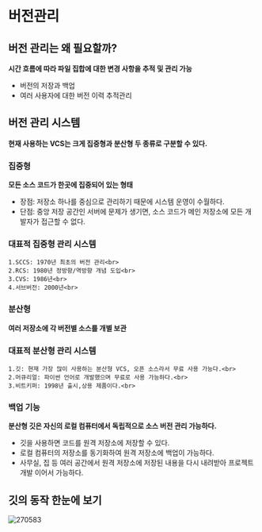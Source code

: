 # 버전관리

## 버전 관리는 왜 필요할까?
**시간 흐름에 따라 파일 집합에 대한 변경 사항을 추적 및 관리 가능**
- 버전의 저장과 백업
- 여러 사용자에 대한 버전 이력 추적관리

## 버전 관리 시스템
**현재 사용하는 VCS는 크게 집중형과 분산형 두 종류로 구분할 수 있다.**
### 집중형
**모든 소스 코드가 한곳에 집중되어 있는 형태** <br>
- 장점: 저장소 하나를 중심으로 관리하기 때문에 시스템 운영이 수월하다. <br>
- 단점: 중앙 저장 공간인 서버에 문제가 생기면, 소스 코드가 메인 저장소에 모든 개발자가 접근할 수 없다. <br>
### 대표적 집중형 관리 시스템<br>
```
1.SCCS: 1970년 최초의 버전 관리<br>
2.RCS: 1980년 정방향/역방향 개념 도입<br>
3.CVS: 1986년<br>
4.서브버전: 2000년<br>
```

### 분산형<br>
**여러 저장소에 각 버전별 소스를 개별 보관**<br>
### 대표적 분산형 관리 시스템<br>
```
1.깃: 현재 가장 많이 사용하는 분산형 VCS, 오픈 소스라서 무료 사용 가능다.<br>
2.머큐리얼: 파이썬 언어로 개발했으며 무료로 사용 가능하다.<br>
3.비트키퍼: 1998년 출시,상용 제품이다.<br>
```

### 백업 기능<br>
**분산형 깃은 자신의 로컬 컴퓨터에서 독립적으로 소스 버전 관리 가능하다.**<br>
- 깃을 사용하면 코드를 원격 저장소에 저장할 수 있다.<br>
- 로컬 컴퓨터의 저장소를 동기화하여 원격 저장소에 백업이 가능하다.<br>
- 사무실, 집 등 여러 공간에서 원격 저장소에 저장된 내용을 다시 내려받아 프로젝트 개발 이어서 가능하다.<br>

## 깃의 동작 한눈에 보기
![270583](https://user-images.githubusercontent.com/105197524/195994085-c58cefb2-03eb-4c43-b74d-d7b0376a9c5f.png)

